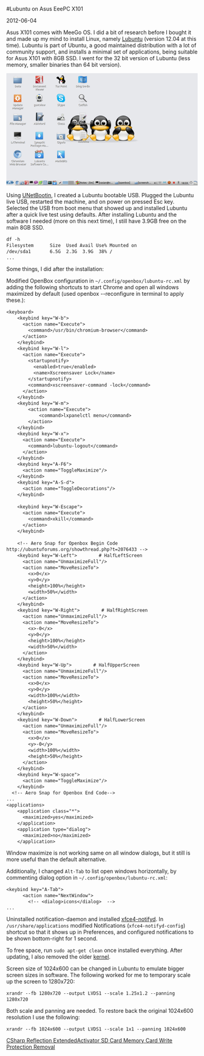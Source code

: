 #Lubuntu on Asus EeePC X101

2012-06-04

<!--- tags: linux -->

Asus X101 comes with MeeGo OS. I did a bit of research before I bought it and made up my mind to install Linux, namely [Lubuntu](http://lubuntu.net/) (version 12.04 at this time). Lubuntu is part of Ubuntu, a good maintained distribution with a lot of community support, and installs a minimal set of applications, being suitable for Asus X101 with 8GB SSD. I went for the 32 bit version of Lubuntu (less memory, smaller binaries than 64 bit version).

![](blog/images/x101screen.png)

Using [UNetBootin](http://unetbootin.sourceforge.net/), I created a Lubuntu bootable USB. Plugged the Lubuntu live USB, restarted the machine, and on power on pressed Esc key. Selected the USB from boot menu that showed up and installed Lubuntu after a quick live test using defaults. After installing Lubuntu and the software I needed (more on this next time), I still have 3.9GB free on the main 8GB SSD.

```
df -h
Filesystem      Size  Used Avail Use% Mounted on
/dev/sda1       6.5G  2.3G  3.9G  38% /
...
```
Some things, I did after the installation:

Modified OpenBox configuration in `~/.config/openbox/lubuntu-rc.xml` by adding the following shortcuts to start Chrome and open all windows maximized by default (used openbox --reconfigure in terminal to apply these.):

```
<keyboard>
    <keybind key="W-b">
      <action name="Execute">
        <command>/usr/bin/chromium-browser</command>
      </action>
    </keybind>
    <keybind key="W-l">
      <action name="Execute">
        <startupnotify>
          <enabled>true</enabled>
          <name>Xscreensaver Lock</name>
        </startupnotify>
        <command>xscreensaver-command -lock</command>
      </action>
    </keybind>
    <keybind key="W-m">
        <action name="Execute">
            <command>lxpanelctl menu</command>
        </action>
    </keybind>
    <keybind key="W-x">
      <action name="Execute">
        <command>lubuntu-logout</command>
      </action>
    </keybind>
    <keybind key="A-F6">
      <action name="ToggleMaximize"/>
    </keybind>
    <keybind key="A-S-d">
      <action name="ToggleDecorations"/>
    </keybind>
    
    <keybind key="W-Escape">
      <action name="Execute">
        <command>xkill</command>
      </action>
    </keybind>

    <!-- Aero Snap for Openbox Begin Code http://ubuntuforums.org/showthread.php?t=2076433 -->
    <keybind key="W-Left">        # HalfLeftScreen
      <action name="UnmaximizeFull"/>
      <action name="MoveResizeTo">
        <x>0</x>
        <y>0</y>
        <height>100%</height>
        <width>50%</width>
      </action>
    </keybind>
    <keybind key="W-Right">        # HalfRightScreen
      <action name="UnmaximizeFull"/>
      <action name="MoveResizeTo">
        <x>-0</x>
        <y>0</y>
        <height>100%</height>
        <width>50%</width>
      </action>
    </keybind>
    <keybind key="W-Up">        # HalfUpperScreen
      <action name="UnmaximizeFull"/>
      <action name="MoveResizeTo">
        <x>0</x>
        <y>0</y>
        <width>100%</width>
        <height>50%</height>
      </action>
    </keybind>
    <keybind key="W-Down">        # HalfLowerScreen
      <action name="UnmaximizeFull"/>
      <action name="MoveResizeTo">
        <x>0</x>
        <y>-0</y>
        <width>100%</width>
        <height>50%</height>
      </action>
    </keybind>
    <keybind key="W-space">
      <action name="ToggleMaximize"/>
    </keybind>
  <!-- Aero Snap for Openbox End Code-->
...
<applications>
    <application class="*">
      <maximized>yes</maximized>
    </application>
    <application type="dialog">
      <maximized>no</maximized>
    </application>
```

Window maximize is not working same on all window dialogs, but it still is more useful than the default alternative.

Additionally, I changed `Alt-Tab` to list open windows horizontally, by commenting dialog option in `~/.config/openbox/lubuntu-rc.xml`:
```
<keybind key="A-Tab">
      <action name="NextWindow">
        <!-- <dialog>icons</dialog>  -->
...
```

Uninstalled notification-daemon and installed [xfce4-notifyd](http://askubuntu.com/questions/88274/how-can-i-make-smaller-pop-ups-on-lubuntu). In `/usr/share/applications` modified Notifications (`xfce4-notifyd-config`) shortcut so that it shows up in Preferences, and configured notifications to be shown bottom-right for 1 second.

To free space, run `sudo apt-get clean` once installed everything. After updating, I also removed the older [kernel](https://help.ubuntu.com/community/Lubuntu/Documentation/RemoveOldKernels).

Screen size of 1024x600 can be changed in Lubuntu to emulate bigger screen sizes in software. The following worked for me to temporary scale up the screen to 1280x720:
```
xrandr --fb 1280x720 --output LVDS1 --scale 1.25x1.2 --panning 1280x720
```
Both scale and panning are needed. To restore back the original 1024x600 resolution I use the following:
```
xrandr --fb 1024x600 --output LVDS1 --scale 1x1 --panning 1024x600
```



<ins class='nfooter'><a rel='prev' id='fprev' href='#blog/2012/2012-06-05-CSharp--Reflection-ExtendedActivator.md'>CSharp  Reflection ExtendedActivator</a> <a rel='next' id='fnext' href='#blog/2012/2012-06-03-SD-Card-Memory-Card-Write-Protection-Removal.md'>SD Card Memory Card Write Protection Removal</a></ins>
